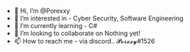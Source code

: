 - 👋 Hi, I’m @Porexxy
- 👀 I’m interested in - Cyber Security, Software Engineering
- 🌱 I’m currently learning - C#
- 💞️ I’m looking to collaborate on Nothing yet!
- 📫 How to reach me - via discord.. 𝓟𝓸𝓻𝔁𝔁𝔂#1526

<!---
Porexxy/Porexxy is a ✨ special ✨ repository because its `README.md` (this file) appears on your GitHub profile.
You can click the Preview link to take a look at your changes.
--->
